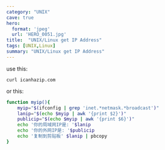 ```yaml
---
category: "UNIX"
cave: true
hero:
  format: 'jpeg'
  url: 'HERO_0051.jpg'
title:  "UNIX/Linux get IP Address"
tags: [UNIX,Linux]
summary: "UNIX/Linux get IP Address"
---
```

use this:

```console
curl icanhazip.com
```

or this:

```sh
function myip(){
	myip="$(ifconfig | grep 'inet.*netmask.*broadcast')"
	lanip="$(echo $myip | awk '{print $2}')"
	publicip="$(echo $myip | awk '{print $6}')"
	echo '你的局域网IP是: '$lanip
	echo '你的外网IP是: '$publicip
	echo '复制到剪贴板' $lanip | pbcopy
}
```
